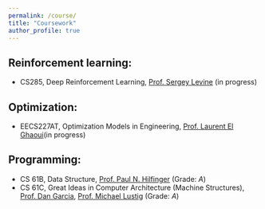 ```yaml
---
permalink: /course/
title: "Coursework"
author_profile: true
---
```


## Reinforcement learning:
* CS285, Deep Reinforcement Learning, [Prof. Sergey Levine](https://people.eecs.berkeley.edu/~svlevine/) (in progress)

## Optimization:
* EECS227AT, Optimization Models in Engineering, [Prof. Laurent El Ghaoui](https://people.eecs.berkeley.edu/~elghaoui/)(in progress)

## Programming:
* CS 61B, Data Structure, [Prof. Paul N. Hilfinger](https://www2.eecs.berkeley.edu/Faculty/Homepages/hilfinger.html) (Grade: *A*)
* CS 61C, Great Ideas in Computer Architecture (Machine Structures), [Prof. Dan Garcia](https://www2.eecs.berkeley.edu/Faculty/Homepages/garcia.html), [Prof. Michael Lustig](https://www2.eecs.berkeley.edu/Faculty/Homepages/mlustig.html) (Grade: *A*)
